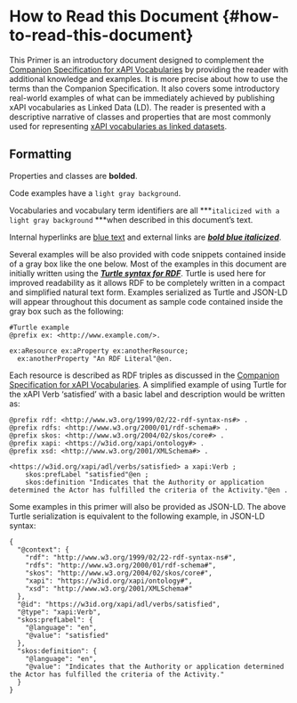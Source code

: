 # How to Read this Document {#how-to-read-this-document}

This Primer is an introductory document designed to complement the [Companion Specification for xAPI Vocabularies](https://adl.gitbooks.io/companion-specification-for-xapi-vocabularies/content/) by providing the reader with additional knowledge and examples. It is more precise about how to use the terms than the Companion Specification. It also covers some introductory real-world examples of what can be immediately achieved by publishing xAPI vocabularies as Linked Data (LD). The reader is presented with a descriptive narrative of classes and properties that are most commonly used for representing [xAPI vocabularies as linked datasets](https://adl.gitbooks.io/companion-specification-for-xapi-vocabularies/content/xapi_vocabularies_as_linked_datasets.html).
## Formatting
Properties and classes are **bolded**. 

Code examples have a  ```light gray background```.

Vocabularies and vocabulary term identifiers are all ***```italicized with a light gray background``` ***when described in this document’s text. 

Internal hyperlinks are [blue text](#) and external links are [***bold blue italicized***](#).

Several examples will be also provided with code snippets contained inside of a gray box like the one below. Most of the examples in this document are initially written using the [***Turtle syntax for RDF***](https://www.w3.org/TR/turtle/). Turtle is used here for improved readability as it allows RDF to be completely written in a compact and simplified natural text form. Examples serialized as Turtle and JSON-LD will appear throughout this document as sample code contained inside the gray box such as the following:

```
#Turtle example
@prefix ex: <http://www.example.com/>.

ex:aResource ex:aProperty ex:anotherResource;
  ex:anotherProperty "An RDF Literal"@en.
```

Each resource is described as RDF triples as discussed in the [Companion Specification for xAPI Vocabularies](https://adl.gitbooks.io/companion-specification-for-xapi-vocabularies/content/semantic_web_technology,_linked_data,_and_rdf/rdf_data_structure.html). A simplified example of using Turtle for the xAPI Verb ‘satisfied’ with a basic label and description would be written as:

```
@prefix rdf: <http://www.w3.org/1999/02/22-rdf-syntax-ns#> .
@prefix rdfs: <http://www.w3.org/2000/01/rdf-schema#> .
@prefix skos: <http://www.w3.org/2004/02/skos/core#> .
@prefix xapi: <https://w3id.org/xapi/ontology#> .
@prefix xsd: <http://www.w3.org/2001/XMLSchema#> .

<https://w3id.org/xapi/adl/verbs/satisfied> a xapi:Verb ;
    skos:prefLabel "satisfied"@en ;
    skos:definition "Indicates that the Authority or application determined the Actor has fulfilled the criteria of the Activity."@en . 
```


Some examples in this primer will also be provided as JSON-LD. The above Turtle serialization is equivalent to the following example, in JSON-LD syntax:

```
{
  "@context": {
    "rdf": "http://www.w3.org/1999/02/22-rdf-syntax-ns#",
    "rdfs": "http://www.w3.org/2000/01/rdf-schema#",
    "skos": "http://www.w3.org/2004/02/skos/core#",
    "xapi": "https://w3id.org/xapi/ontology#",
    "xsd": "http://www.w3.org/2001/XMLSchema#"
  },
  "@id": "https://w3id.org/xapi/adl/verbs/satisfied",
  "@type": "xapi:Verb",
  "skos:prefLabel": {
    "@language": "en",
    "@value": "satisfied"
  },
  "skos:definition": {
    "@language": "en",
    "@value": "Indicates that the Authority or application determined the Actor has fulfilled the criteria of the Activity."
  }
}
```

